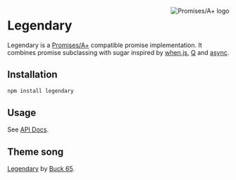 <a href="http://promises-aplus.github.com/promises-spec"><img src="http://promises-aplus.github.com/promises-spec/assets/logo-small.png" alt="Promises/A+ logo" align="right"></a>

# Legendary

Legendary is a [Promises/A+](http://promises-aplus.github.com/promises-spec) compatible promise implementation. It combines promise subclassing with sugar inspired by [when.js](https://github.com/cujojs/when), [Q](https://github.com/kriskowal/q) and [async](https://github.com/caolan/async).

## Installation

```js
npm install legendary
```

## Usage

See [API Docs](http://novemberborn.github.com/legendary/lib/legendary.html).

## Theme song

[Legendary](https://soundcloud.com/buck65/legendary) by [Buck 65](http://buck65.com).
